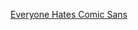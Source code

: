 ---
layout: post
wordpress_id: 727
wordpress_url: http://noesbueno.com/archives/727
date: '2010-07-21 17:00:19 -0500'
date_gmt: '2010-07-21 22:00:19 -0500'
body: |
  <p><a href="http://www.thehighdefinite.com/2010/07/everyone-hates-comic-sans/">Everyone Hates Comic Sans</a></p>
---